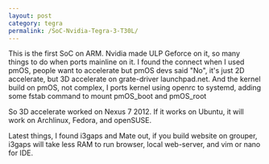```yaml
---
layout: post
category: tegra
permalink: /SoC-Nvidia-Tegra-3-T30L/
---
```

This is the first SoC on ARM. Nvidia made ULP Geforce on it, so many things to do when ports mainline on it.
I found the connect when I used pmOS, people want to accelerate but pmOS devs said "No", it's just 2D accelerate, but 3D accelerate on grate-driver launchpad.net.
And the kernel build on pmOS, not complex, I ports kernel using openrc to systemd, adding some fstab command to mount pmOS_boot and pmOS_root

So 3D accelerate worked on Nexus 7 2012. If it works on Ubuntu, it will work on Archlinux, Fedora, and openSUSE.

Latest things, I found i3gaps and Mate out, if you build website on grouper, i3gaps will take less RAM to run browser, local web-server, and vim or nano for IDE.
